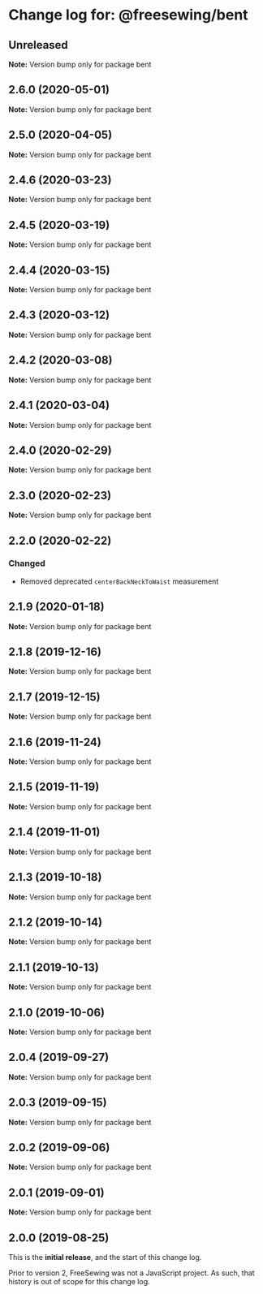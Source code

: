 # Change log for: @freesewing/bent

## Unreleased

**Note:** Version bump only for package bent

## 2.6.0 (2020-05-01)

**Note:** Version bump only for package bent

## 2.5.0 (2020-04-05)

**Note:** Version bump only for package bent

## 2.4.6 (2020-03-23)

**Note:** Version bump only for package bent

## 2.4.5 (2020-03-19)

**Note:** Version bump only for package bent

## 2.4.4 (2020-03-15)

**Note:** Version bump only for package bent

## 2.4.3 (2020-03-12)

**Note:** Version bump only for package bent

## 2.4.2 (2020-03-08)

**Note:** Version bump only for package bent

## 2.4.1 (2020-03-04)

**Note:** Version bump only for package bent

## 2.4.0 (2020-02-29)

**Note:** Version bump only for package bent

## 2.3.0 (2020-02-23)

**Note:** Version bump only for package bent

## 2.2.0 (2020-02-22)

### Changed

- Removed deprecated `centerBackNeckToWaist` measurement

## 2.1.9 (2020-01-18)

**Note:** Version bump only for package bent

## 2.1.8 (2019-12-16)

**Note:** Version bump only for package bent

## 2.1.7 (2019-12-15)

**Note:** Version bump only for package bent

## 2.1.6 (2019-11-24)

**Note:** Version bump only for package bent

## 2.1.5 (2019-11-19)

**Note:** Version bump only for package bent

## 2.1.4 (2019-11-01)

**Note:** Version bump only for package bent

## 2.1.3 (2019-10-18)

**Note:** Version bump only for package bent

## 2.1.2 (2019-10-14)

**Note:** Version bump only for package bent

## 2.1.1 (2019-10-13)

**Note:** Version bump only for package bent

## 2.1.0 (2019-10-06)

**Note:** Version bump only for package bent

## 2.0.4 (2019-09-27)

**Note:** Version bump only for package bent

## 2.0.3 (2019-09-15)

**Note:** Version bump only for package bent

## 2.0.2 (2019-09-06)

**Note:** Version bump only for package bent

## 2.0.1 (2019-09-01)

**Note:** Version bump only for package bent

## 2.0.0 (2019-08-25)

This is the **initial release**, and the start of this change log.

Prior to version 2, FreeSewing was not a JavaScript project.
As such, that history is out of scope for this change log.
